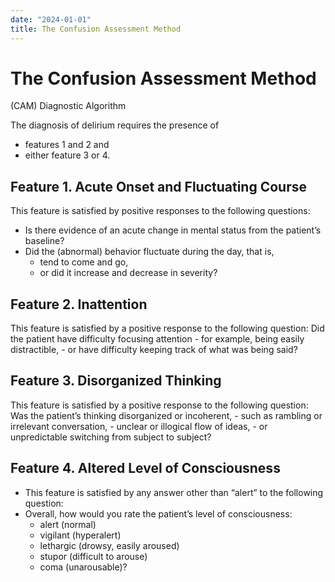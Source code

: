 ```yaml
---
date: "2024-01-01"
title: The Confusion Assessment Method
---
```


# The Confusion Assessment Method
(CAM) Diagnostic Algorithm

The diagnosis of delirium requires the presence of
- features 1 and 2 and
- either feature 3 or 4.

## Feature 1. Acute Onset and Fluctuating Course
This feature is satisfied by positive responses to the following questions:
- Is there evidence of an acute change in mental status from the patient’s baseline?
- Did the (abnormal) behavior fluctuate during the day, that is,
	- tend to come and go,
	- or did it increase and decrease in severity?

## Feature 2. Inattention
This feature is satisfied by a positive response to the following question:
Did the patient have difficulty focusing attention
	- for example, being easily distractible,
	- or have difficulty keeping track of what was being said?

## Feature 3. Disorganized Thinking
This feature is satisfied by a positive response to the following question:
Was the patient’s thinking disorganized or incoherent,
	- such as rambling or irrelevant conversation,
	- unclear or illogical flow of ideas,
	- or unpredictable switching from subject to subject?

## Feature 4. Altered Level of Consciousness
- This feature is satisfied by any answer other than “alert” to the following question:
- Overall, how would you rate the patient’s level of consciousness:
	- alert (normal)
	- vigilant (hyperalert)
	- lethargic (drowsy, easily aroused)
	- stupor (difficult to arouse)
	- coma (unarousable)?
